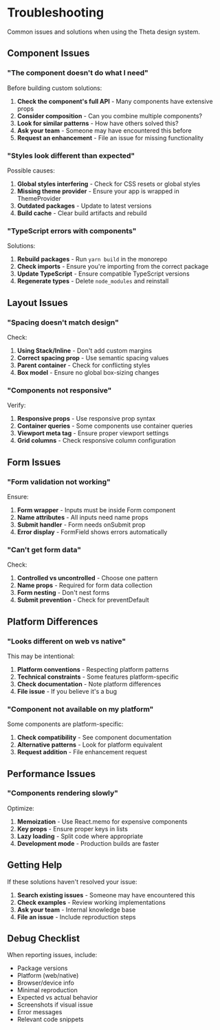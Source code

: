 # Troubleshooting

Common issues and solutions when using the Theta design system.

## Component Issues

### "The component doesn't do what I need"

Before building custom solutions:

1. **Check the component's full API** - Many components have extensive props
2. **Consider composition** - Can you combine multiple components?
3. **Look for similar patterns** - How have others solved this?
4. **Ask your team** - Someone may have encountered this before
5. **Request an enhancement** - File an issue for missing functionality

### "Styles look different than expected"

Possible causes:

1. **Global styles interfering** - Check for CSS resets or global styles
2. **Missing theme provider** - Ensure your app is wrapped in ThemeProvider
3. **Outdated packages** - Update to latest versions
4. **Build cache** - Clear build artifacts and rebuild

### "TypeScript errors with components"

Solutions:

1. **Rebuild packages** - Run `yarn build` in the monorepo
2. **Check imports** - Ensure you're importing from the correct package
3. **Update TypeScript** - Ensure compatible TypeScript versions
4. **Regenerate types** - Delete `node_modules` and reinstall

## Layout Issues

### "Spacing doesn't match design"

Check:

1. **Using Stack/Inline** - Don't add custom margins
2. **Correct spacing prop** - Use semantic spacing values
3. **Parent container** - Check for conflicting styles
4. **Box model** - Ensure no global box-sizing changes

### "Components not responsive"

Verify:

1. **Responsive props** - Use responsive prop syntax
2. **Container queries** - Some components use container queries
3. **Viewport meta tag** - Ensure proper viewport settings
4. **Grid columns** - Check responsive column configuration

## Form Issues

### "Form validation not working"

Ensure:

1. **Form wrapper** - Inputs must be inside Form component
2. **Name attributes** - All inputs need name props
3. **Submit handler** - Form needs onSubmit prop
4. **Error display** - FormField shows errors automatically

### "Can't get form data"

Check:

1. **Controlled vs uncontrolled** - Choose one pattern
2. **Name props** - Required for form data collection
3. **Form nesting** - Don't nest forms
4. **Submit prevention** - Check for preventDefault

## Platform Differences

### "Looks different on web vs native"

This may be intentional:

1. **Platform conventions** - Respecting platform patterns
2. **Technical constraints** - Some features platform-specific
3. **Check documentation** - Note platform differences
4. **File issue** - If you believe it's a bug

### "Component not available on my platform"

Some components are platform-specific:

1. **Check compatibility** - See component documentation
2. **Alternative patterns** - Look for platform equivalent
3. **Request addition** - File enhancement request

## Performance Issues

### "Components rendering slowly"

Optimize:

1. **Memoization** - Use React.memo for expensive components
2. **Key props** - Ensure proper keys in lists
3. **Lazy loading** - Split code where appropriate
4. **Development mode** - Production builds are faster

## Getting Help

If these solutions haven't resolved your issue:

1. **Search existing issues** - Someone may have encountered this
2. **Check examples** - Review working implementations
3. **Ask your team** - Internal knowledge base
4. **File an issue** - Include reproduction steps

## Debug Checklist

When reporting issues, include:

* Package versions
* Platform (web/native)
* Browser/device info
* Minimal reproduction
* Expected vs actual behavior
* Screenshots if visual issue
* Error messages
* Relevant code snippets